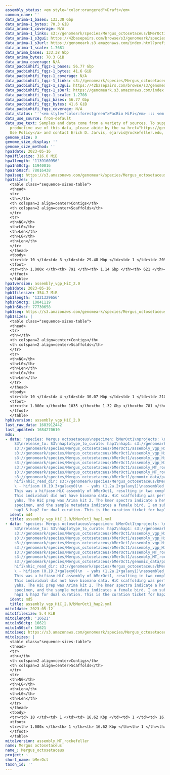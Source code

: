 ```yaml
---
assembly_status: <em style="color:orangered">Draft</em>
common_name: ''
data_arima-1_bases: 133.38 Gbp
data_arima-1_bytes: 70.3 GiB
data_arima-1_coverage: N/A
data_arima-1_links: s3://genomeark/species/Mergus_octosetaceus/bMerOct1/genomic_data/arima/<br>
data_arima-1_s3gui: https://42basepairs.com/browse/s3/genomeark/species/Mergus_octosetaceus/bMerOct1/genomic_data/arima/
data_arima-1_s3url: https://genomeark.s3.amazonaws.com/index.html?prefix=species/Mergus_octosetaceus/bMerOct1/genomic_data/arima/
data_arima-1_scale: 1.7681
data_arima_bases: 133.38 Gbp
data_arima_bytes: 70.3 GiB
data_arima_coverage: N/A
data_pacbiohifi_fqgz-1_bases: 56.77 Gbp
data_pacbiohifi_fqgz-1_bytes: 41.6 GiB
data_pacbiohifi_fqgz-1_coverage: N/A
data_pacbiohifi_fqgz-1_links: s3://genomeark/species/Mergus_octosetaceus/bMerOct1/genomic_data/pacbio_hifi/<br>
data_pacbiohifi_fqgz-1_s3gui: https://42basepairs.com/browse/s3/genomeark/species/Mergus_octosetaceus/bMerOct1/genomic_data/pacbio_hifi/
data_pacbiohifi_fqgz-1_s3url: https://genomeark.s3.amazonaws.com/index.html?prefix=species/Mergus_octosetaceus/bMerOct1/genomic_data/pacbio_hifi/
data_pacbiohifi_fqgz-1_scale: 1.2708
data_pacbiohifi_fqgz_bases: 56.77 Gbp
data_pacbiohifi_fqgz_bytes: 41.6 GiB
data_pacbiohifi_fqgz_coverage: N/A
data_status: '''<em style="color:forestgreen">PacBio HiFi</em> ::: <em style="color:forestgreen">Arima</em>'''
data_use_source: from-default
data_use_text: Samples and data come from a variety of sources. To support fair and
  productive use of this data, please abide by the <a href="https://genome10k.soe.ucsc.edu/data-use-policies/">Data
  Use Policy</a> and contact Erich D. Jarvis, ejarvis@rockefeller.edu, with any questions.
genome_size: 0
genome_size_display: ''
genome_size_method: ''
hpa1date: 2023-05-16
hpa1filesize: 316.0 MiB
hpa1length: '1139160956'
hpa1n50ctg: 11940016
hpa1n50scf: 78016438
hpa1seq: https://s3.amazonaws.com/genomeark/species/Mergus_octosetaceus/bMerOct1/assembly_vgp_HiC_2.0/bMerOct1.HiC.hap1.20230516.fasta.gz
hpa1sizes: |
  <table class="sequence-sizes-table">
  <thead>
  <tr>
  <th></th>
  <th colspan=2 align=center>Contigs</th>
  <th colspan=2 align=center>Scaffolds</th>
  </tr>
  <tr>
  <th>NG</th>
  <th>LG</th>
  <th>Len</th>
  <th>LG</th>
  <th>Len</th>
  </tr>
  </thead>
  <tbody>
  <tr><td> 10 </td><td> 3 </td><td> 29.48 Mbp </td><td> 1 </td><td> 209.26 Mbp </td></tr><tr><td> 20 </td><td> 8 </td><td> 22.93 Mbp </td><td> 2 </td><td> 161.66 Mbp </td></tr><tr><td> 30 </td><td> 13 </td><td> 20.21 Mbp </td><td> 2 </td><td> 161.66 Mbp </td></tr><tr><td> 40 </td><td> 20 </td><td> 15.68 Mbp </td><td> 3 </td><td> 121.88 Mbp </td></tr><tr style="background-color:#cccccc;"><td> 50 </td><td> 29 </td><td style="background-color:#88ff88;"> 11.94 Mbp </td><td> 4 </td><td style="background-color:#88ff88;"> 78.02 Mbp </td></tr><tr><td> 60 </td><td> 39 </td><td> 9.68 Mbp </td><td> 7 </td><td> 37.41 Mbp </td></tr><tr><td> 70 </td><td> 53 </td><td> 7.26 Mbp </td><td> 10 </td><td> 28.29 Mbp </td></tr><tr><td> 80 </td><td> 74 </td><td> 3.84 Mbp </td><td> 15 </td><td> 18.78 Mbp </td></tr><tr><td> 90 </td><td> 122 </td><td> 1.23 Mbp </td><td> 25 </td><td> 6.10 Mbp </td></tr><tr><td> 100 </td><td> 791 </td><td> 12.91 Kbp </td><td> 621 </td><td> 12.91 Kbp </td></tr></tbody>
  <tfoot>
  <tr><th> 1.000x </th><th> 791 </th><th> 1.14 Gbp </th><th> 621 </th><th> 1.14 Gbp </th></tr>
  </tfoot>
  </table>
hpa1version: assembly_vgp_HiC_2.0
hpb1date: 2023-05-16
hpb1filesize: 354.7 MiB
hpb1length: '1321329656'
hpb1n50ctg: 10041119
hpb1n50scf: 77730658
hpb1seq: https://s3.amazonaws.com/genomeark/species/Mergus_octosetaceus/bMerOct1/assembly_vgp_HiC_2.0/bMerOct1.HiC.hap2.20230516.fasta.gz
hpb1sizes: |
  <table class="sequence-sizes-table">
  <thead>
  <tr>
  <th></th>
  <th colspan=2 align=center>Contigs</th>
  <th colspan=2 align=center>Scaffolds</th>
  </tr>
  <tr>
  <th>NG</th>
  <th>LG</th>
  <th>Len</th>
  <th>LG</th>
  <th>Len</th>
  </tr>
  </thead>
  <tbody>
  <tr><td> 10 </td><td> 4 </td><td> 30.07 Mbp </td><td> 1 </td><td> 210.30 Mbp </td></tr><tr><td> 20 </td><td> 9 </td><td> 24.26 Mbp </td><td> 2 </td><td> 163.40 Mbp </td></tr><tr><td> 30 </td><td> 16 </td><td> 17.65 Mbp </td><td> 3 </td><td> 123.45 Mbp </td></tr><tr><td> 40 </td><td> 25 </td><td> 13.13 Mbp </td><td> 4 </td><td> 87.08 Mbp </td></tr><tr style="background-color:#cccccc;"><td> 50 </td><td> 36 </td><td style="background-color:#88ff88;"> 10.04 Mbp </td><td> 5 </td><td style="background-color:#88ff88;"> 77.73 Mbp </td></tr><tr><td> 60 </td><td> 52 </td><td> 7.53 Mbp </td><td> 8 </td><td> 38.20 Mbp </td></tr><tr><td> 70 </td><td> 72 </td><td> 5.35 Mbp </td><td> 12 </td><td> 28.62 Mbp </td></tr><tr><td> 80 </td><td> 112 </td><td> 2.27 Mbp </td><td> 18 </td><td> 18.94 Mbp </td></tr><tr><td> 90 </td><td> 214 </td><td> 0.72 Mbp </td><td> 53 </td><td> 1.14 Mbp </td></tr><tr><td> 100 </td><td> 1035 </td><td> 17.06 Kbp </td><td> 781 </td><td> 17.06 Kbp </td></tr></tbody>
  <tfoot>
  <tr><th> 1.000x </th><th> 1035 </th><th> 1.32 Gbp </th><th> 781 </th><th> 1.32 Gbp </th></tr>
  </tfoot>
  </table>
hpb1version: assembly_vgp_HiC_2.0
last_raw_data: 1683912442
last_updated: 1684270610
mds:
- data: "species: Mergus octosetaceus\nspecimen: bMerOct1\nprojects: \n  - vgp\ndata_location:
    S3\nrelease_to: S3\nhaplotype_to_curate: hap1\nhap1: s3://genomeark/species/Mergus_octosetaceus/bMerOct1/assembly_vgp_HiC_2.0/bMerOct1.HiC.hap1.20230516.fasta.gz\nhap2:
    s3://genomeark/species/Mergus_octosetaceus/bMerOct1/assembly_vgp_HiC_2.0/bMerOct1.HiC.hap2.20230516.fasta.gz\npretext_hap1:
    s3://genomeark/species/Mergus_octosetaceus/bMerOct1/assembly_vgp_HiC_2.0/evaluation/hap1/pretext/bMerOct1_hap1__s2_heatmap.pretext\npretext_hap2:
    s3://genomeark/species/Mergus_octosetaceus/bMerOct1/assembly_vgp_HiC_2.0/evaluation/hap2/pretext/bMerOct1_hap2__s2_heatmap.pretext\nkmer_spectra_img:
    s3://genomeark/species/Mergus_octosetaceus/bMerOct1/assembly_vgp_HiC_2.0/evaluation/merqury/bMerOct1_png/\nmito:
    s3://genomeark/species/Mergus_octosetaceus/bMerOct1/assembly_MT_rockefeller/bMerOct1.MT.20230512.fasta.gz\nmito_gb:
    s3://genomeark/species/Mergus_octosetaceus/bMerOct1/assembly_MT_rockefeller/bMerOct1.MT.20230512.gb\npacbio_read_dir:
    s3://genomeark/species/Mergus_octosetaceus/bMerOct1/genomic_data/pacbio_hifi/\npacbio_read_type:
    hifi\nhic_read_dir: s3://genomeark/species/Mergus_octosetaceus/bMerOct1/genomic_data/arima/\npipeline:\n
    \ - hifiasm (0.19.3+galaxy0)\n  - yahs (1.2a.2+galaxy1)\nassembled_by_group: Rockefeller\nnotes:
    This was a hifiasm-HiC assembly of bMerOct1, resulting in two complete haplotypes.
    This individual did not have bionano data. HiC scaffolding was performed with
    yahs. The HiC prep was Arima kit 2. The kmer spectra indicate a heterogametic
    specimen, and the sample metadata indicates a female bird. I am submitting both
    hap1 & hap2 for dual curation. This is the curation ticket for hap1. "
  ident: md4
  title: assembly_vgp_HiC_2.0/bMerOct1_hap1.yml
- data: "species: Mergus octosetaceus\nspecimen: bMerOct1\nprojects: \n  - vgp\ndata_location:
    S3\nrelease_to: S3\nhaplotype_to_curate: hap2\nhap1: s3://genomeark/species/Mergus_octosetaceus/bMerOct1/assembly_vgp_HiC_2.0/bMerOct1.HiC.hap1.20230516.fasta.gz\nhap2:
    s3://genomeark/species/Mergus_octosetaceus/bMerOct1/assembly_vgp_HiC_2.0/bMerOct1.HiC.hap2.20230516.fasta.gz\npretext_hap1:
    s3://genomeark/species/Mergus_octosetaceus/bMerOct1/assembly_vgp_HiC_2.0/evaluation/hap1/pretext/bMerOct1_hap1__s2_heatmap.pretext\npretext_hap2:
    s3://genomeark/species/Mergus_octosetaceus/bMerOct1/assembly_vgp_HiC_2.0/evaluation/hap2/pretext/bMerOct1_hap2__s2_heatmap.pretext\nkmer_spectra_img:
    s3://genomeark/species/Mergus_octosetaceus/bMerOct1/assembly_vgp_HiC_2.0/evaluation/merqury/bMerOct1_png/\nmito:
    s3://genomeark/species/Mergus_octosetaceus/bMerOct1/assembly_MT_rockefeller/bMerOct1.MT.20230512.fasta.gz\nmito_gb:
    s3://genomeark/species/Mergus_octosetaceus/bMerOct1/assembly_MT_rockefeller/bMerOct1.MT.20230512.gb\npacbio_read_dir:
    s3://genomeark/species/Mergus_octosetaceus/bMerOct1/genomic_data/pacbio_hifi/\npacbio_read_type:
    hifi\nhic_read_dir: s3://genomeark/species/Mergus_octosetaceus/bMerOct1/genomic_data/arima/\npipeline:\n
    \ - hifiasm (0.19.3+galaxy0)\n  - yahs (1.2a.2+galaxy1)\nassembled_by_group: Rockefeller\nnotes:
    This was a hifiasm-HiC assembly of bMerOct1, resulting in two complete haplotypes.
    This individual did not have bionano data. HiC scaffolding was performed with
    yahs. The HiC prep was Arima kit 2. The kmer spectra indicate a heterogametic
    specimen, and the sample metadata indicates a female bird. I am submitting both
    hap1 & hap2 for dual curation. This is the curation ticket for hap2. "
  ident: md5
  title: assembly_vgp_HiC_2.0/bMerOct1_hap2.yml
mito1date: 2023-05-12
mito1filesize: 5.4 KiB
mito1length: '16621'
mito1n50ctg: 16621
mito1n50scf: 16621
mito1seq: https://s3.amazonaws.com/genomeark/species/Mergus_octosetaceus/bMerOct1/assembly_MT_rockefeller/bMerOct1.MT.20230512.fasta.gz
mito1sizes: |
  <table class="sequence-sizes-table">
  <thead>
  <tr>
  <th></th>
  <th colspan=2 align=center>Contigs</th>
  <th colspan=2 align=center>Scaffolds</th>
  </tr>
  <tr>
  <th>NG</th>
  <th>LG</th>
  <th>Len</th>
  <th>LG</th>
  <th>Len</th>
  </tr>
  </thead>
  <tbody>
  <tr><td> 10 </td><td> 1 </td><td> 16.62 Kbp </td><td> 1 </td><td> 16.62 Kbp </td></tr><tr><td> 20 </td><td> 1 </td><td> 16.62 Kbp </td><td> 1 </td><td> 16.62 Kbp </td></tr><tr><td> 30 </td><td> 1 </td><td> 16.62 Kbp </td><td> 1 </td><td> 16.62 Kbp </td></tr><tr><td> 40 </td><td> 1 </td><td> 16.62 Kbp </td><td> 1 </td><td> 16.62 Kbp </td></tr><tr style="background-color:#cccccc;"><td> 50 </td><td> 1 </td><td style="background-color:#ff8888;"> 16.62 Kbp </td><td> 1 </td><td style="background-color:#ff8888;"> 16.62 Kbp </td></tr><tr><td> 60 </td><td> 1 </td><td> 16.62 Kbp </td><td> 1 </td><td> 16.62 Kbp </td></tr><tr><td> 70 </td><td> 1 </td><td> 16.62 Kbp </td><td> 1 </td><td> 16.62 Kbp </td></tr><tr><td> 80 </td><td> 1 </td><td> 16.62 Kbp </td><td> 1 </td><td> 16.62 Kbp </td></tr><tr><td> 90 </td><td> 1 </td><td> 16.62 Kbp </td><td> 1 </td><td> 16.62 Kbp </td></tr><tr><td> 100 </td><td> 1 </td><td> 16.62 Kbp </td><td> 1 </td><td> 16.62 Kbp </td></tr></tbody>
  <tfoot>
  <tr><th> 1.000x </th><th> 1 </th><th> 16.62 Kbp </th><th> 1 </th><th> 16.62 Kbp </th></tr>
  </tfoot>
  </table>
mito1version: assembly_MT_rockefeller
name: Mergus octosetaceus
name_: Mergus_octosetaceus
project: ~
short_name: bMerOct
taxon_id: ''
---
```

